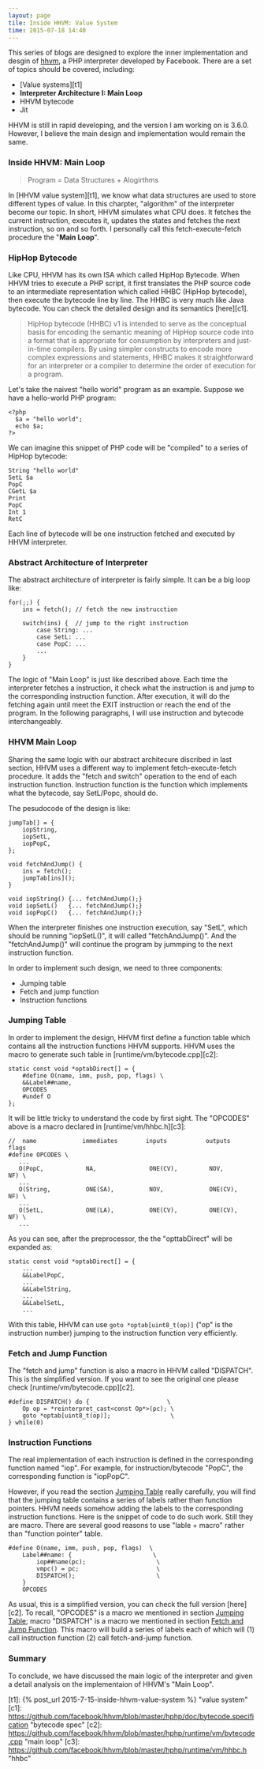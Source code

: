 ```yaml
---
layout: page
tile: Inside HHVM: Value System 
time: 2015-07-18 14:40
---
```


This series of blogs are designed to explore the inner implementation and desgin of 
[hhvm](hhvm.com), a PHP interpreter developed by Facebook. There are a set of topics
should be covered, including: 

- [Value systems][t1]
- **Interpreter Architecture I: Main Loop**
- HHVM bytecode
- Jit

HHVM is still in rapid developing, and the version I am working on is 3.6.0.
However, I believe the main design and implementation would remain the same.

### Inside HHVM: Main Loop ###

>  Program = Data Structures + Alogirthms

In [HHVM value system][t1], we know what data structures are used to store different types
of value. In this charpter, "algorithm" of the interpreter become our topic.
In short, HHVM simulates what CPU does. It fetches the current instruction, executes it, updates
the states and fetches the next instruction, so on and so forth. I personally call this
fetch-execute-fetch procedure the "**Main Loop**".

### HipHop Bytecode ###

Like CPU, HHVM has its own ISA which called HipHop Bytecode.
When HHVM tries to execute a PHP script, it first translates the PHP source code to
an intermediate representation which called HHBC (HipHop bytecode), then execute the bytecode
line by line. The HHBC is very much like Java bytecode. You can check the detailed 
design and its semantics [here][c1].

> HipHop bytecode (HHBC) v1 is intended to serve as the conceptual basis for
encoding the semantic meaning of HipHop source code into a format that is
appropriate for consumption by interpreters and just-in-time compilers. By
using simpler constructs to encode more complex expressions and statements,
HHBC makes it straightforward for an interpreter or a compiler to determine
the order of execution for a program.

Let's take the naivest "hello world" program as an example. Suppose we have a hello-world
PHP program:

	<?php
	  $a = "hello world";
	  echo $a;
	?>

We can imagine this snippet of PHP code will be "compiled" to a series of HipHop bytecode:

	String "hello world"
	SetL $a
	PopC
	CGetL $a
	Print
	PopC
	Int 1
	RetC
	
Each line of bytecode will be one instruction fetched and executed by HHVM interpreter.

### Abstract Architecture of Interpreter ###

The abstract architecture of interpreter is fairly simple.
It can be a big loop like:

	for(;;) {
		ins = fetch(); // fetch the new instrucction
		
		switch(ins) {  // jump to the right instruction
			case String: ...
			case SetL: ...
			case PopC: ...
			...
		}
	}

The logic of "Main Loop" is just like described above.
Each time the interpreter fetches a instruction, it check what
the instruction is and jump to the corresponding instruction function.
After execution, it will do the fetching again until meet the EXIT instruction
or reach the end of the program. In the following paragraphs, I will use
instruction and bytecode interchangeably.

### HHVM Main Loop ###

Sharing the same logic with our abstract architecure discribed in last section,
HHVM uses a different way to implement fetch-execute-fetch procedure. It adds
the "fetch and switch" operation to the end of each instruction function.
Instruction function is the function which implements what the bytecode,
say SetL/Popc, should do. 

The pesudocode of the design is like: 

	jumpTab[] = {
		iopString,
		iopSetL,
		iopPopC,
	};
	
	void fetchAndJump() {
		ins = fetch();
		jumpTab[ins]();
	}
	
	void iopString() {... fetchAndJump();}
	void iopSetL()   {... fetchAndJump();}
	void iopPopC()   {... fetchAndJump();}

When the interpreter finishes one instruction execution, say "SetL", which should
be running "iopSetL()", it will called "fetchAndJump()". And the "fetchAndJump()"
will continue the program by jummping to the next instruction function.

In order to implement such design, we need to three components:

- Jumping table
- Fetch and jump function
- Instruction functions

### Jumping Table ###

In order to implement the design, HHVM first define a function table which
contains all the instruction functions HHVM supports. HHVM uses the macro to
generate such table in [runtime/vm/bytecode.cpp][c2]:

	static const void *optabDirect[] = {
		#define O(name, imm, push, pop, flags) \
		&&Label##name,
		OPCODES
		#undef O
	};

It will be little tricky to understand the code by first sight.
The "OPCODES" above is a macro declared in [runtime/vm/hhbc.h][c3]:

	//  name             immediates        inputs           outputs     flags
 	#define OPCODES \
       ...
       O(PopC,            NA,               ONE(CV),         NOV,        NF) \
       ...
       O(String,          ONE(SA),          NOV,             ONE(CV),    NF) \
       ...
       O(SetL,            ONE(LA),          ONE(CV),         ONE(CV),    NF) \
       ...

As you can see, after the preprocessor, 
the the "opttabDirect" will be expanded as:

	static const void *optabDirect[] = {
		...
		&&LabelPopC,
		...
		&&LabelString,
		...
		&&LabelSetL,
		...

With this table, HHVM can use ``goto *optab[uint8_t(op)]`` ("op" is the instruction
number) jumping to the instruction function very efficiently. 

### Fetch and Jump Function ###

The "fetch and jump" function is also a macro in HHVM called "DISPATCH". This
is the simplified version. If you want to see the original one please check
[runtime/vm/bytecode.cpp][c2].

	#define DISPATCH() do {                      \
		Op op = *reinterpret_cast<const Op*>(pc); \
		goto *optab[uint8_t(op)];                 \
	} while(0)

### Instruction Functions ###

The real implementation of each instruction is defined in the 
corresponding function named "iop<bytecode-name>". For example,
for instruction/bytecode "PopC", the corresponding function is
"iopPopC".

However, if you read the section [Jumping Table](#jumping-table) really carefully,
you will find that the jumping table contains a series of labels rather
than function pointers. HHVM needs somehow adding the labels to the
corresponding instruction functions. Here is the snippet of code
to do such work. Still they are macro. There are several good reasons
to use "lable + macro" rather than "function pointer" table.

	#define O(name, imm, push, pop, flags)  \
		Label##name: {                       \
			iop##name(pc);                    \
			vmpc() = pc;                      \
			DISPATCH();                       \
		}
		OPCODES

As usual, this is a simplified version, you can check the full version
[here][c2]. To recall, "OPCODES" is a macro we mentioned in section 
[Jumping Table](#jumping-table); macro "DISPATCH" is a macro we mentioned 
in section [Fetch and Jump Function](#fetch-and-jump-function).
This macro will build a series of labels each of which will (1) call
instruction function (2) call fetch-and-jump function.

### Summary ###

To conclude, we have discussed the main logic of the interpreter and given a
detail analysis on the implementaion of HHVM's "Main Loop".

[t1]: {% post_url 2015-7-15-inside-hhvm-value-system %} "value system"
[c1]: https://github.com/facebook/hhvm/blob/master/hphp/doc/bytecode.specification "bytecode spec"
[c2]: https://github.com/facebook/hhvm/blob/master/hphp/runtime/vm/bytecode.cpp "main loop"
[c3]: https://github.com/facebook/hhvm/blob/master/hphp/runtime/vm/hhbc.h "hhbc"
